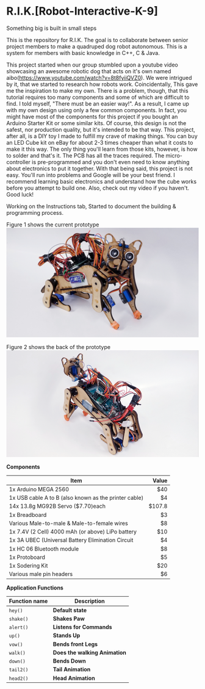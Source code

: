 # R.I.K.[Robot-Interactive-K-9]
Something big is built in small steps

This is the repository for R.I.K.
The goal is to collaborate between senior project members to make a quadruped dog robot autonomous. 
This is a system for members with basic knowledge in C++, C & Java. 

This project started when our group stumbled upon a youtube video showcasing an awesome robotic dog that acts on it's own named aibo(https://www.youtube.com/watch?v=8t8fyiiQVZ0). We were intrigued by it, that we started to research how robots work. Coincidentally,  This gave me the inspiration to make my own. There is a problem, though, that this tutorial requires too many components and some of which are difficult to find. I told myself, "There must be an easier way!". As a result, I came up with my own design using only a few common components. In fact, you might have most of the components for this project if you bought an Arduino Starter Kit or some similar kits. Of course, this design is not the safest, nor production quality, but it's intended to be that way. This project, after all, is a DIY toy I made to fulfill my crave of making things. You can buy an LED Cube kit on eBay for about 2-3 times cheaper than what it costs to make it this way. The only thing you'll learn from those kits, however, is how to solder and that's it. The PCB has all the traces required. The micro-controller is pre-programmed and you don't even need to know anything about electronics to put it together. With that being said, this project is not easy. You'll run into problems and Google will be your best friend. I recommend learning basic electronics and understand how the cube works before you attempt to build one. Also, check out my video if you haven't. Good luck!

Working on the Instructions tab, Started to document the building & programming process.

Figure 1 shows the current prototype
![alt text](https://github.com/abel09011/R.I.K.-Robot-Interactive-K-9/blob/master/RIK%20Final%20Design.png)

Figure 2 shows the back of the prototype
![alt text](https://github.com/abel09011/R.I.K.-Robot-Interactive-K-9/blob/master/RIK's%20Back.png)

**Components**


| Item                                                     | Value   |
| -------------------------------------------------------- | -------:|
| 1x Arduino MEGA 2560                                     | $40     |
| 1x USB cable A to B (also known as the printer cable)    |   $4    |
| 14x 13.8g MG92B Servo  ($7.70)each                       | $107.8  |
| 1x Breadboard                                            | $3      |
| Various Male-to-male & Male-to-female wires              |   $8    |
| 1x 7.4V (2 Cell) 4000 mAh (or above) LiPo battery        |   $10   |
| 1x 3A UBEC (Universal Battery Elimination Circuit        |   $4    |
| 1x HC 06 Bluetooth module                                | $8      |
| 1x Protoboard                                            | $5      |
| 1x Sodering Kit                                          |   $20   |
| Various male pin headers                                 |   $6    |

**Application Functions**


| Function name | Description                    |
| ------------- | ------------------------------ |
| `hey()`       | **Default state**              |
| `shake()`     | **Shakes Paw**                 |
| `alert()`     | **Listens for Commands**       |
| `up()`        | **Stands Up**                  |
| `vow()`       | **Bends front Legs**           |
| `walk()`      | **Does the walking Animation** |
| `down()`      | **Bends Down**                 |
| `tail2()`     | **Tail Animation**             |
| `head2()`     | **Head Animation**             |

